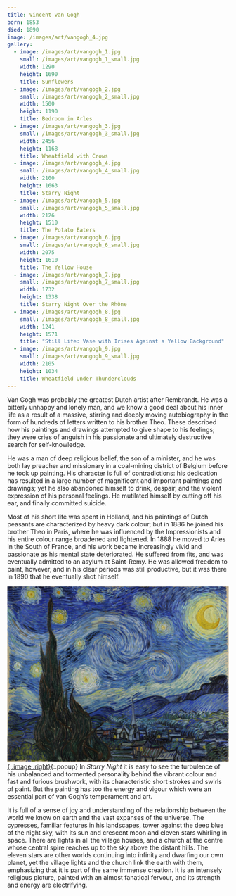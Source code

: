 ```yaml
---
title: Vincent van Gogh
born: 1853
died: 1890
image: /images/art/vangogh_4.jpg
gallery:
  - image: /images/art/vangogh_1.jpg
    small: /images/art/vangogh_1_small.jpg
    width: 1290
    height: 1690
    title: Sunflowers
  - image: /images/art/vangogh_2.jpg
    small: /images/art/vangogh_2_small.jpg
    width: 1500
    height: 1190
    title: Bedroom in Arles
  - image: /images/art/vangogh_3.jpg
    small: /images/art/vangogh_3_small.jpg
    width: 2456
    height: 1168
    title: Wheatfield with Crows
  - image: /images/art/vangogh_4.jpg
    small: /images/art/vangogh_4_small.jpg
    width: 2100
    height: 1663
    title: Starry Night
  - image: /images/art/vangogh_5.jpg
    small: /images/art/vangogh_5_small.jpg
    width: 2126
    height: 1510
    title: The Potato Eaters
  - image: /images/art/vangogh_6.jpg
    small: /images/art/vangogh_6_small.jpg
    width: 2075
    height: 1610
    title: The Yellow House
  - image: /images/art/vangogh_7.jpg
    small: /images/art/vangogh_7_small.jpg
    width: 1732
    height: 1338
    title: Starry Night Over the Rhône
  - image: /images/art/vangogh_8.jpg
    small: /images/art/vangogh_8_small.jpg
    width: 1241
    height: 1571
    title: "Still Life: Vase with Irises Against a Yellow Background"
  - image: /images/art/vangogh_9.jpg
    small: /images/art/vangogh_9_small.jpg
    width: 2105
    height: 1034
    title: Wheatfield Under Thunderclouds
---
```


Van Gogh was probably the greatest Dutch artist after Rembrandt. He was a
bitterly unhappy and lonely man, and we know a good deal about his inner life
as a result of a massive, stirring and deeply moving autobiography in the form
of hundreds of letters written to his brother Theo. These described how his
paintings and drawings attempted to give shape to his feelings; they were cries
of anguish in his passionate and ultimately destructive search for
self-knowledge.

He was a man of deep religious belief, the son of a minister, and he was both
lay preacher and missionary in a coal-mining district of Belgium before he took
up painting. His character is full of contradictions: his dedication has
resulted in a large number of magnificent and important paintings and drawings;
yet he also abandoned himself to drink, despair, and the violent expression of
his personal feelings. He mutilated himself by cutting off his ear, and finally
committed suicide.

Most of his short life was spent in Holland, and his paintings of Dutch
peasants are characterized by heavy dark colour; but in 1886 he joined his
brother Theo in Paris, where he was influenced by the Impressionists and his
entire colour range broadened and lightened. In 1888 he moved to Arles in the
South of France, and his work became increasingly vivid and passionate as his
mental state deteriorated. He suffered from fits, and was eventually admitted
to an asylum at Saint-Remy. He was allowed freedom to paint, however, and in
his clear periods was still productive, but it was there in 1890 that he
eventually shot himself.

[![Starry Night](/images/art/vangogh_4.jpg){:.image .right}](/images/art/vangogh_4.jpg){:.popup}
In _Starry Night_ it is easy to see the turbulence of his unbalanced and
tormented personality behind the vibrant colour and fast and furious brushwork,
with its characteristic short strokes and swirls of paint. But the painting has
too the energy and vigour which were an essential part of van Gogh’s
temperament and art.

It is full of a sense of joy and understanding of the relationship between the
world we know on earth and the vast expanses of the universe. The cypresses,
familiar features in his landscapes, tower against the deep blue of the night
sky, with its sun and crescent moon and eleven stars whirling in space. There
are lights in all the village houses, and a church at the centre whose central
spire reaches up to the sky above the distant hills. The eleven stars are other
worlds continuing into infinity and dwarfing our own planet, yet the village
lights and the church link the earth with them, emphasizing that it is part of
the same immense creation. It is an intensely religious picture, painted with
an almost fanatical fervour, and its strength and energy are electrifying.
